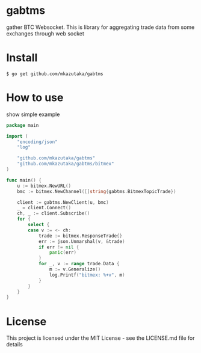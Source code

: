 # gabtms
gather BTC Websocket.
This is library for aggregating trade data from some exchanges through web socket

# Install
```
$ go get github.com/mkazutaka/gabtms
```

# How to use
show simple example

```go
package main

import (
	"encoding/json"
	"log"

	"github.com/mkazutaka/gabtms"
	"github.com/mkazutaka/gabtms/bitmex"
)

func main() {
	u := bitmex.NewURL()
	bmc := bitmex.NewChannel([]string{gabtms.BitmexTopicTrade})

	client := gabtms.NewClient(u, bmc)
	_ = client.Connect()
	ch, _ := client.Subscribe()
	for {
		select {
		case v := <- ch:
			trade := bitmex.ResponseTrade{}
			err := json.Unmarshal(v, &trade)
			if err != nil {
				panic(err)
			}
			for _, v := range trade.Data {
				m := v.Generalize()
				log.Printf("bitmex: %+v", m)
			}
		}
	}
}
```

# License
This project is licensed under the MIT License - see the LICENSE.md file for details
